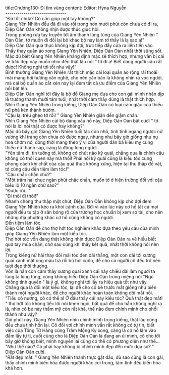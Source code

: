 title:Chương130: Đi tìm vùng
content:
Editor: Hyna Nguyễn<br>------------------------------<br>"Đã tốt chưa? Có cần giúp một tay không?"<br>Giang Yên Nhiên đều đã đi vào rồi trong hơn mười phút còn chưa có đi ra, Diệp Oản Oản không nhịn được thúc giục hỏi.<br>Trong phòng rửa tay truyền tới âm thanh lúng túng của Giang Yên Nhiên " Oản Oản, tớ muốn đi đổi lại bộ khác bộ này làm tớ thấy là lạ sao á!"<br>Diệp Oản Oản quả thực không kịp đợi, trực tiếp đẩy cửa ra liền tiến vào.<br>Thấy thay quần áo xong Giang Yên Nhiên, Diệp Oản Oản nhất thời sững sốt.<br>Mặc dù biết Giang Yên Nhiên khẳng định mặc sẽ thích hợp, nhưng vẫn bị cái vẻ tươi đẹp này muốn nhìn đến thật lâu nói " tớ đi a! Biết dáng người cậu rất được! Không nghĩ tới tốt như vậy!"<br>Bình thường Giang Yên Nhiên rất thích mặc cái loại quần áo rộng rãi thoải mái mang hơi hướng văn nghệ, cho nên căn bản là không nhìn ra vóc người, mà cái bộ quần áo cắt xén này lại đem tất cả ưu điểm của Giang Yên Nhiên nổi bật lên.<br>Diệp Oản Oản nghĩ tới đây là bộ đồ Giang mẹ đưa cho con gái mình nhân dịp lễ trưởng thành mười tám tuổi, nhất thời cảm thấy đúng là thật thích hợp.<br>Nhìn Giang Yên Nhiên trong kiếng, Diệp Oản Oản có loại cảm giác của thiếu nữ phá kén thành bướm.<br>"Cậu lại trêu ghẹo tớ rồi! " Giang Yên Nhiên giận đến giậm chân.<br>Nhìn Giang Yên Nhiên cái bộ dáng xấu hổ này, Diệp Oản Oản bật cười " tớ nói là lời nói thật có được hay không?"<br>Mặc dù bây giờ Giang Yên Nhiên tuổi tác còn nhỏ, tính tình ngang ngược nữ vương khí tràng còn chưa có được ngay, nhưng như bây giờ giống như nụ hoa chớm nở, đồng thời mang theo ý vị của người đàn bà kiều mỵ cùng thiếu nữ thanh sáp, càng là động lòng người.<br>"Yên tâm đi, tin tưởng tớ, không có chút nào kỳ quái, chẳng qua là chính cậu không có thói quen này mà thôi! Phải nói kỳ quái cũng là kiểu tóc cùng phong cách khí chất của cậu quả thực không xứng, hiện tại thu thập đồ vật, tớ cùng cậu đến tiệm làm tóc!"<br>"Cậu chắc chắn chứ?"<br>"Một trăm hai chục ngàn phút chắc chắn, muốn tớ ở hiện trường đối với cậu biểu lộ 10 ngàn chữ sao?"<br>"Được rồi..."<br>"Đi thôi đi thôi!"<br>Nhanh chóng thu thập một chút, Diệp Oản Oản không kịp chờ đợi đem Giang Yên Nhiên kéo ra khỏi cánh cửa. Bởi vì vào lúc này cơ hồ tất cả mọi người đều tụ tập ở sân bóng rổ của trường học chuẩn bị xem so tài, cho nên những địa phương khác cơ hồ cũng không có người.<br>Đến tiệm làm tóc.<br>Diệp Oản Oản để cho thợ hớt tóc nghiêm khắc dựa theo yêu cầu của mình giúp Giang Yên Nhiên làm một kiểu tóc.<br>Thợ hớt tóc vốn đang thật không nhịn được Diệp Oản Oản ra vẻ hiểu biết quơ tay múa chân, chờ sau cùng khi thấy kết quả, nhất thời không nói nên lời.<br>Trong kiếng nữ hài thay đổi mái tóc đen dài thẳng, một con dài tới xương quai xanh mật ong màu trà rối bù hơi cuộn, để cho cả người cô đều trở nên tươi đẹp thời thượng.<br>Vốn là hắn còn cảm thấy xương quai xanh cái này chiều dài làm người ta lúng ta lúng túng, cũng không hiểu Diệp Oản Oản trong miệng nói "Ngủ không tỉnh quyển " là ý gì, không nghĩ tới lấy ra hiệu quả tốt như vậy.<br>Chẳng qua là đổi một kiểu tóc, lại để cho cô bé trước mắt giống như biến thành một người khác, để cho người khác hoàn toàn không dời mắt nổi.<br>"Tiểu cô nương, cô có thể a! Ở đâu thấy cái này kiểu tóc? Quả thật đẹp mắt! " thợ hớt tóc không tiếc lời nói khen ngợi, bất quá để cho hắn không nghĩ ra là, nhìn cô bé này thẩm mỹ còn rất khá, thế nào đem chính mình cho phối thành như vậy?<br>Giờ phút này, Giang Yên Nhiên nhìn chính mình trong kiếng, thật lâu cũng đều chưa tỉnh hồn lại. Cô đối với chính mình vẫn rất không có tự tin, biết việc của Tống Tử Hàng cùng Trầm Mộng Kỳ xong, càng là cơ hồ lâm vào đầm lầy tự ti, cuối cùng cho là Diệp Oản Oản là đang an ủi mình, cô cho tới bây giờ không biết, mình nguyên lai cũng có thể có phương diện như thế...<br>"Như thế nào? Có phải hay không bị chính mình đẹp đến mức dọa sợ? " Diệp Oản Oản cười.<br>"Rất đẹp mắt. " Giang Yên Nhiên thành thực gật đầu, dù sao cũng là con gái, thấy chính mình biến hóa được người khác coi trọng, tâm tình đều biến hóa khá hơn.